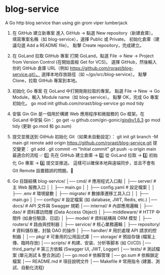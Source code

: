 # blog-service
A Go http blog service than using gin grom  viper lumberjack 

1. 在 GitHub 建立新專案
   進入 GitHub → 點選 New repository（新建倉庫）。
   填寫專案名稱（如 blog-service），選擇 Public 或 Private。
   初始化倉庫（建議勾選 Add a README file）。
   點擊 Create repository，完成建立。

2. 在 GoLand 拉取 GitHub 專案
   打開 GoLand，點選 File → New → Project from Version Control (在開始面板 Get for VCS)。
   選擇 GitHub，然後輸入你的 GitHub 倉庫 URL（例如 https://github.com/rorast/blog-service.git）。
   選擇本地存放路徑（如 ~/go/src/blog-service）。
   點擊 Clone，拉取 GitHub 專案到本地。

3. 初始化 Go 專案
    在 GoLand 中打開剛剛拉取的專案。
    點選 File → New → Go Module，輸入 Module name（如 blog-service）。
    點擊 OK，完成 Go 專案初始化。
   go mod init github.com/rorast/blog-service
   go mod tidy
4. 安裝 Gin
   Gin 是一個用於構建 Web 應用程序和微服務的 Go 框架。在 GoLand 中安裝 Gin：
   go get -u github.com/gin-gonic/gin@v1.6.3
   go mod tidy (更新 go.mod 和 go.sum)
5. 提交並推送到 GitHub
   初始化 Git（如果未自動設定）：
   git init
   git branch -M main
   git remote add origin https://github.com/rorast/blog-service.git
   提交變更：
   git add .
   git commit -m "Initial commit"
   git push -u origin main
最適合的流程 ✅
1️⃣ 先在 GitHub 建立倉庫 → 2️⃣ 從 GoLand 拉取 → 3️⃣ 初始化 Go 專案 → 4️⃣ 提交並推送。
這樣可以確保本地與遠端同步，並且不會有 Git Remote 設置錯誤的問題。🎯

6. Go 目錄結構
blog-service/
│── cmd/                   # 應用程式入口點
│   ├── server/            # 主 Web 服務入口
│   │   ├── main.go
│   │   ├── config.yaml    # 設定檔案
│   │   ├── .env           # 環境變數
│   ├── migrate/           # 數據庫遷移工具入口
│   │   ├── main.go
│
│── configs/               # 設定檔案 (如 database, JWT, Redis, etc.)
│── docs/                  # API 文件與 Swagger 規範
│── internal/              # 內部應用邏輯
│   ├── dao/               # 資料庫訪問層 (Data Access Object)
│   ├── middleware/        # HTTP 中間件 (如身份驗證、日誌)
│   ├── model/             # 資料結構與 ORM 模型
│   ├── routers/           # 路由與控制器
│   ├── service/           # 核心業務邏輯
│   ├── repository/        # 資料儲存層，封裝 DAO 的操作
│   ├── handler/           # 用於處理 API 請求的控制器
│
│── pkg/                   # 可重用的公用函式庫
│── storage/               # 預設存儲 (檔案上傳、臨時存放)
│── scripts/               # 构建、安装、分析等脚本 (如 CI/CD)
│── third_party/           # 第三方依賴 (Swagger UI, JWT, Logger)
│── tests/                 # 測試檔案 (單元測試 & 整合測試)
│── go.mod                 # 依賴管理
│── go.sum                 # 依賴鎖定檔案
│── README.md              # 項目說明文件
│── Makefile               # 常用指令 (建置、測試、自動化流程)


